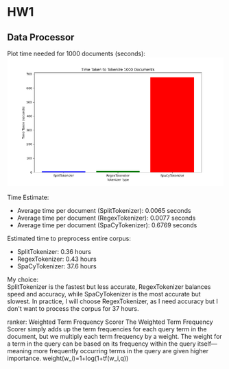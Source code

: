 # HW1
## Data Processor
Plot time needed for 1000 documents (seconds):
![alt text](figures/tokenizer_time.png)

Time Estimate:
- Average time per document (SplitTokenizer): 0.0065 seconds
- Average time per document (RegexTokenizer): 0.0077 seconds
- Average time per document (SpaCyTokenizer): 0.6769 seconds 
  
Estimated time to preprocess entire corpus:
- SplitTokenizer: 0.36 hours
- RegexTokenizer: 0.43 hours
- SpaCyTokenizer: 37.6 hours
  
My choice:<br>
SplitTokenizer is the fastest but less accurate, RegexTokenizer balances speed and accuracy, while SpaCyTokenizer is the most accurate but slowest. In practice, I will choose RegexTokenizer, as I need accuracy but I don't want to process the corpus for 37 hours.

ranker:
Weighted Term Frequency Scorer
The Weighted Term Frequency Scorer simply adds up the term frequencies for each query term in the document, but we multiply each term frequency by a weight. The weight for a term in the query can be based on its frequency within the query itself—meaning more frequently occurring terms in the query are given higher importance.
weight(w_i)=1+log(1+tf(w_i,q))



